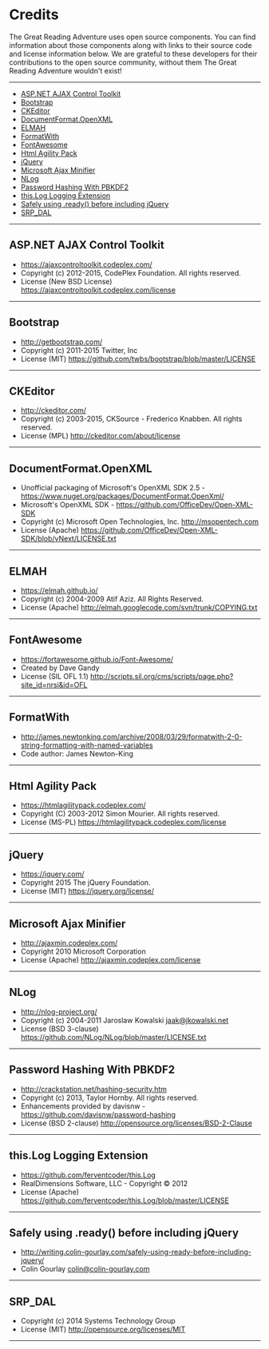 # Credits

The Great Reading Adventure uses open source components. You can find information about those
components along with links to their source code and license information below. We are grateful to
these developers for their contributions to the open source community, without them The Great
Reading Adventure wouldn't exist!

* * *

- [ASP.NET AJAX Control Toolkit](#aspnet-ajax-control-toolkit)
- [Bootstrap](#bootstrap)
- [CKEditor](#ckeditor)
- [DocumentFormat.OpenXML](#documentformat.-openxml)
- [ELMAH](#elmah)
- [FormatWith](#formatwith)
- [FontAwesome](#fontawesome)
- [Html Agility Pack](#html-agility-pack)
- [jQuery](#jquery)
- [Microsoft Ajax Minifier](#microsoft-ajax-minifier)
- [NLog](#nlog)
- [Password Hashing With PBKDF2](#password-hashing-with-pbkdf2)
- [this.Log Logging Extension](#thislog-logging-extension)
- [Safely using .ready() before including jQuery](#safely-using-ready-before-including-jquery)
- [SRP_DAL](#srp_dal)

* * *

## ASP.NET AJAX Control Toolkit
- <https://ajaxcontroltoolkit.codeplex.com/>
- Copyright (c) 2012-2015, CodePlex Foundation. All rights reserved.
- License (New BSD License) <https://ajaxcontroltoolkit.codeplex.com/license>

* * *

## Bootstrap
- <http://getbootstrap.com/>
- Copyright (c) 2011-2015 Twitter, Inc
- License (MIT) <https://github.com/twbs/bootstrap/blob/master/LICENSE>

* * *

## CKEditor
- <http://ckeditor.com/>
- Copyright (c) 2003-2015, CKSource - Frederico Knabben. All rights reserved.
- License (MPL) <http://ckeditor.com/about/license>

* * *

## DocumentFormat.OpenXML
- Unofficial packaging of Microsoft's OpenXML SDK 2.5 - <https://www.nuget.org/packages/DocumentFormat.OpenXml/>
- Microsoft's OpenXML SDK - <https://github.com/OfficeDev/Open-XML-SDK>
- ﻿Copyright (c) Microsoft Open Technologies, Inc.  <http://msopentech.com>
- License (Apache) <https://github.com/OfficeDev/Open-XML-SDK/blob/vNext/LICENSE.txt>

* * *

## ELMAH
- <https://elmah.github.io/>
- Copyright (c) 2004-2009 Atif Aziz. All Rights Reserved.
- License (Apache) <http://elmah.googlecode.com/svn/trunk/COPYING.txt>

* * *

## FontAwesome
- <https://fortawesome.github.io/Font-Awesome/>
- Created by Dave Gandy
- License (SIL OFL 1.1) <http://scripts.sil.org/cms/scripts/page.php?site_id=nrsi&id=OFL>

* * *

## FormatWith
- <http://james.newtonking.com/archive/2008/03/29/formatwith-2-0-string-formatting-with-named-variables>
- Code author: James Newton-King
 
* * *

## Html Agility Pack
- <https://htmlagilitypack.codeplex.com/>
- Copyright (C) 2003-2012 Simon Mourier. All rights reserved.
- License (MS-PL) <https://htmlagilitypack.codeplex.com/license>

* * *

## jQuery
- <https://jquery.com/>
- Copyright 2015 The jQuery Foundation.
- License (MIT) <https://jquery.org/license/>

* * *

## Microsoft Ajax Minifier
- <http://ajaxmin.codeplex.com/>
- Copyright 2010 Microsoft Corporation
- License (Apache) <http://ajaxmin.codeplex.com/license>

* * *

## NLog
 - <http://nlog-project.org/>
 - Copyright (c) 2004-2011 Jaroslaw Kowalski <jaak@jkowalski.net>
 - License (BSD 3-clause) <https://github.com/NLog/NLog/blob/master/LICENSE.txt>

* * *

## Password Hashing With PBKDF2
- <http://crackstation.net/hashing-security.htm>
- Copyright (c) 2013, Taylor Hornby. All rights reserved.
- Enhancements provided by davisnw - <https://github.com/davisnw/password-hashing>
- License (BSD 2-clause) <http://opensource.org/licenses/BSD-2-Clause>

* * *

## this.Log Logging Extension
- <https://github.com/ferventcoder/this.Log>
- RealDimensions Software, LLC - Copyright © 2012
- License (Apache) <https://github.com/ferventcoder/this.Log/blob/master/LICENSE>

* * *

## Safely using .ready() before including jQuery
- <http://writing.colin-gourlay.com/safely-using-ready-before-including-jquery/>
- Colin Gourlay <colin@colin-gourlay.com>

* * *

## SRP_DAL
- Copyright (c) 2014 Systems Technology Group
- License (MIT) <http://opensource.org/licenses/MIT>

* * *